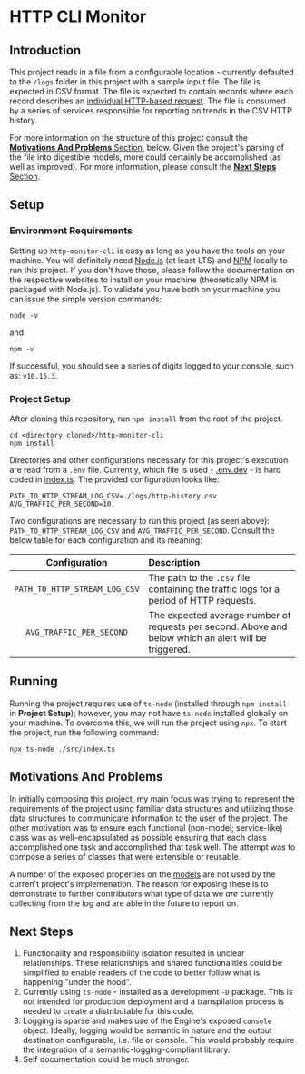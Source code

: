 # HTTP CLI Monitor

## Introduction

This project reads in a file from a configurable location - currently defaulted to the `/logs` folder in this project with a sample input file. The file is expected in CSV format. The file is expected to contain records where each record describes an [individual HTTP-based request](./src/models/traffic/interfaces/raw-http-traffic-record.ts). The file is consumed by a series of services responsible for reporting on trends in the CSV HTTP history.

For more information on the structure of this project consult the [**Motivations And Problems** Section](#motivations-and-problems), below. Given the project's parsing of the file into digestible models, more could certainly be accomplished (as well as improved). For more information, please consult the [**Next Steps** Section](#next-steps).

## Setup

### Environment Requirements

Setting up `http-monitor-cli` is easy as long as you have the tools on your machine. You will definitely need [Node.js](https://nodejs.org/en/) (at least LTS) and [NPM](https://www.npmjs.com/get-npm) locally to run this project. If you don't have those, please follow the documentation on the respective websites to install on your machine (theoretically NPM is packaged with Node.js). To validate you have both on your machine you can issue the simple version commands:

```
node -v
```

and

```
npm -v
```

If successful, you should see a series of digits logged to your console, such as: `v10.15.3`.

### Project Setup

After cloning this repository, run `npm install` from the root of the project.

```
cd <directory cloned>/http-monitor-cli
npm install
```

Directories and other configurations necessary for this project's execution are read from a `.env` file. Currently, which file is used - [.env.dev](./.env.dev) - is hard coded in [index.ts](./src/index.ts). The provided configuration looks like:

```
PATH_TO_HTTP_STREAM_LOG_CSV=./logs/http-history.csv
AVG_TRAFFIC_PER_SECOND=10
```

Two configurations are necessary to run this project (as seen above): `PATH_TO_HTTP_STREAM_LOG_CSV` and `AVG_TRAFFIC_PER_SECOND`. Consult the below table for each configuration and its meaning:

|         Configuration         | Description                                                                                           |
| :---------------------------: | :---------------------------------------------------------------------------------------------------- |
| `PATH_TO_HTTP_STREAM_LOG_CSV` | The path to the `.csv` file containing the traffic logs for a period of HTTP requests.                |
|   `AVG_TRAFFIC_PER_SECOND`    | The expected average number of requests per second. Above and below which an alert will be triggered. |

## Running

Running the project requires use of `ts-node` (installed through `npm install` in **Project Setup**); however, you may not have `ts-node` installed globally on your machine. To overcome this, we will run the project using `npx`. To start the project, run the following command:

```
npx ts-node ./src/index.ts
```

## Motivations And Problems

In initially composing this project, my main focus was trying to represent the requirements of the project using familiar data structures and utilizing those data structures to communicate information to the user of the project. The other motivation was to ensure each functional (non-model; service-like) class was as well-encapsulated as possible ensuring that each class accomplished one task and accomplished that task well. The attempt was to compose a series of classes that were extensible or reusable.

A number of the exposed properties on the [models](./src/models) are not used by the curren't project's implemenation. The reason for exposing these is to demonstrate to further contributors what type of data we _are_ currently collecting from the log and are able in the future to report on.

## Next Steps

1. Functionality and responsibility isolation resulted in unclear relationships. These relationships and shared functionalities could be simplified to enable readers of the code to better follow what is happening "under the hood".
1. Currently using `ts-node` - installed as a development `-D` package. This is not intended for production deployment and a transpilation process is needed to create a distributable for this code.
1. Logging is sparse and makes use of the Engine's exposed `console` object. Ideally, logging would be semantic in nature and the output destination configurable, i.e. file or console. This would probably require the integration of a semantic-logging-compliant library.
1. Self documentation could be much stronger.
